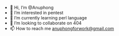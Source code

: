 - 👋 Hi, I’m @Anuphong
- 👀 I’m interested in pentest
- 🌱 I’m currently learning perl language
- 💞️ I’m looking to collaborate on 404
- 📫 How to reach me anuphongforwork@gmail.com

<!---
Anuphongkrystal/Anuphongkrystal is a ✨ special ✨ repository because its `README.md` (this file) appears on your GitHub profile.
You can click the Preview link to take a look at your changes.
--->
